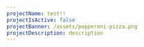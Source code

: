 ```yaml
---
projectName: test!!
projectIsActive: false
projectBanner: /assets/pepperoni-pizza.png
projectDescription: description
---
```

